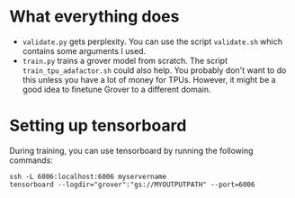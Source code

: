 # What everything does

* `validate.py` gets perplexity. You can use the script `validate.sh` which contains some arguments I used.
* `train.py` trains a grover model from scratch. The script `train_tpu_adafactor.sh` could also help. You probably don't want to do this unless you have a lot of money for TPUs. However, it might be a good idea to finetune Grover to a different domain.

# Setting up tensorboard

During training, you can use tensorboard by running the following commands:

```
ssh -L 6006:localhost:6006 myservername
tensorboard --logdir="grover":"gs://MYOUTPUTPATH" --port=6006
```